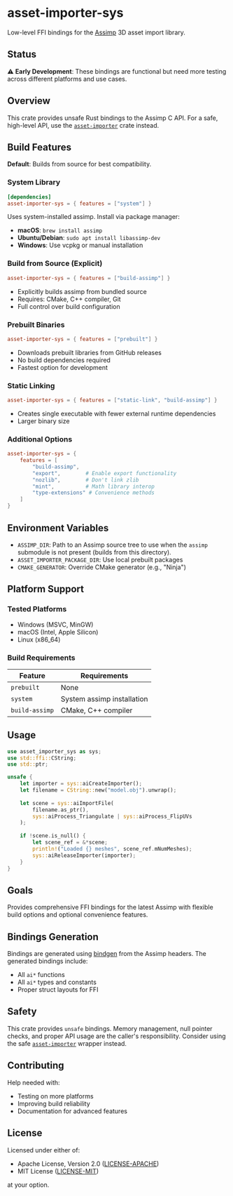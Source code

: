 # asset-importer-sys

Low-level FFI bindings for the [Assimp](https://github.com/assimp/assimp) 3D asset import library.

## Status

⚠️ **Early Development**: These bindings are functional but need more testing across different platforms and use cases.

## Overview

This crate provides unsafe Rust bindings to the Assimp C API. For a safe, high-level API, use the [`asset-importer`](../asset-importer/) crate instead.

## Build Features

**Default**: Builds from source for best compatibility.

### System Library
```toml
[dependencies]
asset-importer-sys = { features = ["system"] }
```
Uses system-installed assimp. Install via package manager:
- **macOS**: `brew install assimp`
- **Ubuntu/Debian**: `sudo apt install libassimp-dev`
- **Windows**: Use vcpkg or manual installation

### Build from Source (Explicit)
```toml
asset-importer-sys = { features = ["build-assimp"] }
```
- Explicitly builds assimp from bundled source
- Requires: CMake, C++ compiler, Git
- Full control over build configuration

### Prebuilt Binaries
```toml
asset-importer-sys = { features = ["prebuilt"] }
```
- Downloads prebuilt libraries from GitHub releases
- No build dependencies required
- Fastest option for development

### Static Linking
```toml
asset-importer-sys = { features = ["static-link", "build-assimp"] }
```
- Creates single executable with fewer external runtime dependencies
- Larger binary size

### Additional Options
```toml
asset-importer-sys = { 
    features = [
        "build-assimp",
        "export",        # Enable export functionality  
        "nozlib",        # Don't link zlib
        "mint",          # Math library interop
        "type-extensions" # Convenience methods
    ]
}
```

## Environment Variables

- `ASSIMP_DIR`: Path to an Assimp source tree to use when the `assimp` submodule is not present (builds from this directory).
- `ASSET_IMPORTER_PACKAGE_DIR`: Use local prebuilt packages
- `CMAKE_GENERATOR`: Override CMake generator (e.g., "Ninja")

## Platform Support

### Tested Platforms
- Windows (MSVC, MinGW)
- macOS (Intel, Apple Silicon)
- Linux (x86_64)

### Build Requirements

| Feature | Requirements |
|---------|-------------|
| `prebuilt` | None |
| `system` | System assimp installation |
| `build-assimp` | CMake, C++ compiler |

## Usage

```rust
use asset_importer_sys as sys;
use std::ffi::CString;
use std::ptr;

unsafe {
    let importer = sys::aiCreateImporter();
    let filename = CString::new("model.obj").unwrap();
    
    let scene = sys::aiImportFile(
        filename.as_ptr(),
        sys::aiProcess_Triangulate | sys::aiProcess_FlipUVs
    );
    
    if !scene.is_null() {
        let scene_ref = &*scene;
        println!("Loaded {} meshes", scene_ref.mNumMeshes);
        sys::aiReleaseImporter(importer);
    }
}
```

## Goals

Provides comprehensive FFI bindings for the latest Assimp with flexible build options and optional convenience features.

## Bindings Generation

Bindings are generated using [bindgen](https://github.com/rust-lang/rust-bindgen) from the Assimp headers. The generated bindings include:

- All `ai*` functions
- All `ai*` types and constants
- Proper struct layouts for FFI

## Safety

This crate provides `unsafe` bindings. Memory management, null pointer checks, and proper API usage are the caller's responsibility. Consider using the safe [`asset-importer`](../asset-importer/) wrapper instead.

## Contributing

Help needed with:
- Testing on more platforms
- Improving build reliability
- Documentation for advanced features

## License

Licensed under either of:

- Apache License, Version 2.0 ([LICENSE-APACHE](../LICENSE-APACHE))
- MIT License ([LICENSE-MIT](../LICENSE-MIT))

at your option.
